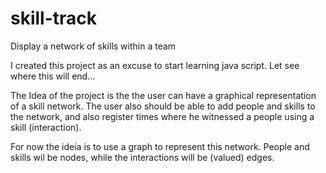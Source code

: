 # skill-track
Display a network of skills within a team

I created this project as an excuse to start learning java script. Let see where this will end...

The Idea of the project is the the user can have a graphical representation of a skill network. The user
also should be able to add people and skills to the network, and also register times where he witnessed a people using a skill (interaction).

For now the ideia is to use a graph to represent this network. People and skills wil be nodes, while the interactions will be (valued) edges.
